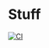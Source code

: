 # Stuff

[![CI](https://github.com/RobinThrift/stuff/actions/workflows/ci.yaml/badge.svg?branch=main)](https://github.com/RobinThrift/stuff/actions/workflows/ci.yaml)
